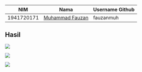 |NIM	    |Nama				                |Username Github|
|-----------|-----------------------------------|---------------|
|1941720171 |[Muhammad Fauzan](https://github.com/fauzanmuh) |fauzanmuh |

## Hasil
![](https://github.com/Almasyriqi/UASBigData-Rainfall/raw/master/pict/1.PNG)

![](https://github.com/Almasyriqi/UASBigData-Rainfall/raw/master/pict/2.PNG)

![](https://github.com/Almasyriqi/UASBigData-Rainfall/raw/master/pict/3.PNG)